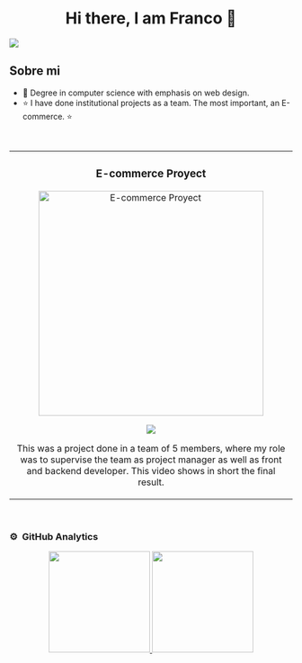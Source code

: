 <div align="center">
<h1 align="center">Hi there, I am Franco 👋</h1>
</div>
<img src="https://imgur.com/a/skXnE0C">

## Sobre mi

- 📲 Degree in computer science with emphasis on web design.
- ⭐ I have done institutional projects as a team. The most important, an E-commerce. ⭐ 
<br>

<table>
<tr>
<td width="50%">
<h3 align="center">E-commerce Proyect</h3>
<div align="center">
<img src="https://imgur.com/a/w555X8m" width="400" alt="E-commerce Proyect">
<p>
<a href="https://youtu.be/p8WA8-F6vi8" target="_blank">
<img src="https://img.shields.io/badge/-Youtube-green?style=for-the-badge&color=fbfc40">
</a>
</p>
<p>This was a project done in a team of 5 members, where my role was to supervise the team as project manager as well as front and backend developer. This video shows in short the final result.</p>
</div>
                                                                             
</td>
</table>                                                                                 
</div>
<br>

### ⚙️ &nbsp;GitHub Analytics

<p align="center">
<a href="https://github.com/ArisGuimera">
  <img height="180em" src="https://github-readme-stats-eight-theta.vercel.app/api?username=ArisGuimera&show_icons=true&theme=algolia&include_all_commits=true&count_private=true"/>
  <img height="180em" src="https://github-readme-stats-eight-theta.vercel.app/api/top-langs/?username=ArisGuimera&layout=compact&langs_count=8&theme=algolia"/>
</a>
</p>
